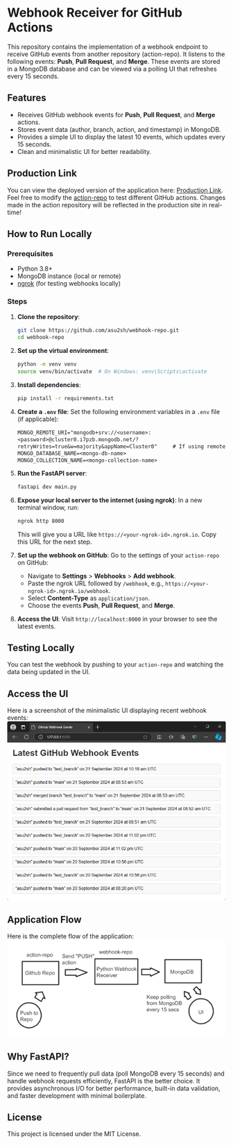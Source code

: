 # Webhook Receiver for GitHub Actions

This repository contains the implementation of a webhook endpoint to receive GitHub events from another repository (action-repo). It listens to the following events: **Push**, **Pull Request**, and **Merge**. These events are stored in a MongoDB database and can be viewed via a polling UI that refreshes every 15 seconds.

## Features
- Receives GitHub webhook events for **Push**, **Pull Request**, and **Merge** actions.
- Stores event data (author, branch, action, and timestamp) in MongoDB.
- Provides a simple UI to display the latest 10 events, which updates every 15 seconds.
- Clean and minimalistic UI for better readability.

## Production Link
You can view the deployed version of the application here: [Production Link](https://your-production-link.com).
Feel free to modify the [action-repo](https://github.com/asu2sh/action-repo) to test different GitHub actions. Changes made in the action repository will be reflected in the production site in real-time!

## How to Run Locally

### Prerequisites
- Python 3.8+
- MongoDB instance (local or remote)
- [ngrok](https://ngrok.com/) (for testing webhooks locally)

### Steps
1. **Clone the repository**:
    ```bash
    git clone https://github.com/asu2sh/webhook-repo.git
    cd webhook-repo
    ```

2. **Set up the virtual environment**:
    ```bash
    python -m venv venv
    source venv/bin/activate  # On Windows: venv\Scripts\activate
    ```

3. **Install dependencies**:
    ```bash
    pip install -r requirements.txt
    ```

4. **Create a `.env` file**:
    Set the following environment variables in a `.env` file (if applicable):
    ```plaintext
    MONGO_REMOTE_URI="mongodb+srv://<username>:<password>@cluster0.i7pzb.mongodb.net/?retryWrites=true&w=majority&appName=Cluster0"     # If using remote
    MONGO_DATABASE_NAME=<mongo-db-name>
    MONGO_COLLECTION_NAME=<mongo-collection-name>
    ```

5. **Run the FastAPI server**:
    ```bash
    fastapi dev main.py
    ```

6. **Expose your local server to the internet (using ngrok)**:
    In a new terminal window, run:
    ```bash
    ngrok http 8000
    ```
    This will give you a URL like `https://<your-ngrok-id>.ngrok.io`. Copy this URL for the next step.

7. **Set up the webhook on GitHub**:
    Go to the settings of your `action-repo` on GitHub:
    - Navigate to **Settings** > **Webhooks** > **Add webhook**.
    - Paste the ngrok URL followed by `/webhook`, e.g., `https://<your-ngrok-id>.ngrok.io/webhook`.
    - Select **Content-Type** as `application/json`.
    - Choose the events **Push**, **Pull Request**, and **Merge**.

8. **Access the UI**:
    Visit `http://localhost:8000` in your browser to see the latest events.

## Testing Locally
You can test the webhook by pushing to your `action-repo` and watching the data being updated in the UI.

## Access the UI
Here is a screenshot of the minimalistic UI displaying recent webhook events:
![UI Screenshot](images/ui_screenshot.png)

## Application Flow
Here is the complete flow of the application:
![Application Flow](images/application_flow.png)

## Why FastAPI?
Since we need to frequently pull data (poll MongoDB every 15 seconds) and handle webhook requests efficiently, FastAPI is the better choice. It provides asynchronous I/O for better performance, built-in data validation, and faster development with minimal boilerplate.

## License
This project is licensed under the MIT License.